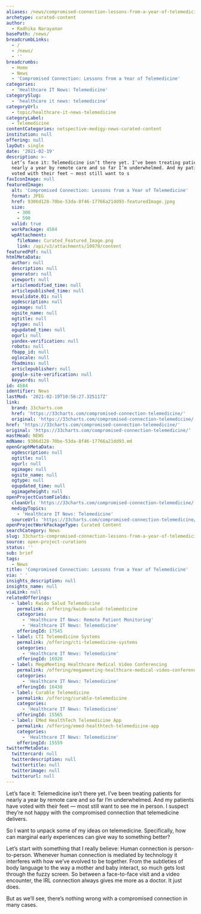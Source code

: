 ```yaml
---
aliases: /news/compromised-connection-lessons-from-a-year-of-telemedicine
archetype: curated-content
author:
  - Radhika Narayanan
basePath: /news/
breadcrumbLinks:
  - /
  - /news/
  - ''
breadcrumbs:
  - Home
  - News
  - 'Compromised Connection: Lessons from a Year of Telemedicine'
categories:
  - 'Healthcare IT News: Telemedicine'
categorySlug:
  - 'healthcare it news: telemedicine'
categoryUrl:
  - topic/healthcare-it-news-telemedicine
categoryLabel:
  - Telemedicine
contentCategories: netspective-medigy-news-curated-content
institution: null
offering: null
layOut: single
date: '2021-02-19'
description: >-
  Let’s face it: Telemedicine isn’t there yet. I’ve been treating patients for
  nearly a year by remote care and so far I’m underwhelmed. And my patients have
  voted with their feet — most still want to s
favIconImage: null
featuredImage:
  alt: 'Compromised Connection: Lessons from a Year of Telemedicine'
  format: JPEG
  href: 9306d128-70be-53da-8f46-17766a21dd93-featuredImage.jpeg
  size:
    - 300
    - 590
  valid: true
  workPackage: 4584
  wpAttachment:
    fileName: Curated_Featured_Image.png
    link: /api/v3/attachments/10970/content
featuredPdf: null
htmlMetaData:
  author: null
  description: null
  generator: null
  viewport: null
  articlemodified_time: null
  articlepublished_time: null
  msvalidate.01: null
  ogdescription: null
  ogimage: null
  ogsite_name: null
  ogtitle: null
  ogtype: null
  ogupdated_time: null
  ogurl: null
  yandex-verification: null
  robots: null
  fbapp_id: null
  oglocale: null
  fbadmins: null
  articlepublisher: null
  google-site-verification: null
  keywords: null
id: 4584
identifier: News
lastMod: '2021-02-19T10:56:27.325117Z'
link:
  brand: 33charts.com
  href: 'https://33charts.com/compromised-connection-telemedicine/'
  original: 'https://33charts.com/compromised-connection-telemedicine/'
href: 'https://33charts.com/compromised-connection-telemedicine/'
original: 'https://33charts.com/compromised-connection-telemedicine/'
mastHead: NEWS
mdName: 9306d128-70be-53da-8f46-17766a21dd93.md
openGraphMetaData:
  ogdescription: null
  ogtitle: null
  ogurl: null
  ogimage: null
  ogsite_name: null
  ogtype: null
  ogupdated_time: null
  ogimageheight: null
openProjectCustomFields:
  cleanUrl: 'https://33charts.com/compromised-connection-telemedicine/'
  medigyTopics:
    - 'Healthcare IT News: Telemedicine'
  sourceUrl: 'https://33charts.com/compromised-connection-telemedicine/'
openProjectWorkPackageType: Curated Content
searchCategory: News
slug: 33charts-compromised-connection-lessons-from-a-year-of-telemedicine
source: open-project-curations
status: ''
sub: brief
tags:
  - News
title: 'Compromised Connection: Lessons from a Year of Telemedicine'
via: ' '
insights_description: null
insights_name: null
viaLink: null
relatedOfferings:
  - label: Kwido Salud Telemedicine
    permalink: /offering/kwido-salud-telemedicine
    categories:
      - 'Healthcare IT News: Remote Patient Monitoring'
      - 'Healthcare IT News: Telemedicine'
    offeringId: 17545
  - label: CTI Telemedicine Systems
    permalink: /offering/cti-telemedicine-systems
    categories:
      - 'Healthcare IT News: Telemedicine'
    offeringId: 16920
  - label: MegaMeeting Healthcare Medical Video Conferencing
    permalink: /offering/megameeting-healthcare-medical-video-conferencing
    categories:
      - 'Healthcare IT News: Telemedicine'
    offeringId: 16438
  - label: Curable Telemedicine
    permalink: /offering/curable-telemedicine
    categories:
      - 'Healthcare IT News: Telemedicine'
    offeringId: 15565
  - label: EMed HealthTech Telemedicine App
    permalink: /offering/emed-healthtech-telemedicine-app
    categories:
      - 'Healthcare IT News: Telemedicine'
    offeringId: 15559
twitterMetaData:
  twittercard: null
  twitterdescription: null
  twittertitle: null
  twitterimage: null
  twitterurl: null
---
```

<p>Let’s face it: Telemedicine isn’t there yet. I’ve been treating patients for nearly a year by remote care and so far I’m underwhelmed. And my patients have voted with their feet — most still want to see me in person. I suspect they’re not happy with the compromised connection that telemedicine delivers.</p><p>So I want to unpack some of my ideas on telemedicine. Specifically, how can marginal early experiences can give way to something better?</p><p>Let’s start with something that I really believe: Human connection is person-to-person. Whenever human connection is mediated by technology it interferes with how we’ve evolved to be together. From the subtleties of body language to the way a mother and baby interact, so much gets lost through the fuzzy screen. So between a face-to-face visit and a video encounter, the IRL connection always gives me more as a doctor. It just does.</p><p>But as we’ll see, there’s nothing wrong with a compromised connection in many cases.</p>